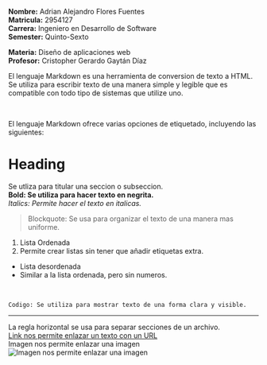<p><b>Nombre:</b> Adrian Alejandro Flores Fuentes<br>
<b>Matricula:</b> 2954127<br>
<b>Carrera:</b> Ingeniero en Desarrollo de Software<br>
<b>Semester:</b> Quinto-Sexto</p>
<p><b>Materia:</b> Diseño de aplicaciones web<br>
<b>Profesor:</b> Cristopher Gerardo Gaytán Díaz</p>
<p>El lenguaje Markdown es una herramienta de conversion de texto a HTML. Se utiliza para escribir texto de una manera simple y legible que es compatible con todo tipo de sistemas que utilize uno.</p>
<br>
<p>El lenguaje Markdown ofrece varias opciones de etiquetado, incluyendo las siguientes:</p>

# Heading

Se utliza para titular una seccion o subseccion.<br>
**Bold: Se utiliza para hacer texto en negrita.**<br>
*Italics: Permite hacer el texto en italicas.*
> Blockquote: Se usa para organizar el texto de una manera mas uniforme.
1. Lista Ordenada
2. Permite crear listas sin tener que añadir etiquetas extra.
- Lista desordenada
- Similar a la lista ordenada, pero sin numeros.
<br>

`Codigo: Se utiliza para mostrar texto de una forma clara y visible.`

---
La regla horizontal se usa para separar secciones de un archivo.<br>
[Link nos permite enlazar un texto con un URL](https://github.com/AdrianFlores98/Aplicacion-Diseno-Web/edit/principal/README.md)<br>
Imagen nos permite enlazar una imagen
![Imagen nos permite enlazar una imagen](https://upload.wikimedia.org/wikipedia/commons/thumb/4/48/Markdown-mark.svg/1200px-Markdown-mark.svg.png)